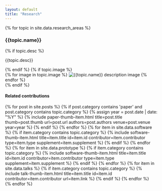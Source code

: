 ```yaml
---
layout: default
title: "Research"
---
```


{% for topic in site.data.research_areas %}
  <section class="main-section-wrap research-area">
  <a name="{{ topic.category }}"></a>
    <div class="title-wrap">
      <h3>{{topic.name}}</h3>
    </div>
    <div class="content-wrap">
    {% if topic.desc %}
      <p>{{topic.desc}}</p>
    {% endif %}
    {% if topic.image %}
      <div class="image-wrap">
        {% for image in topic.image %}
        <img src="{{image | relative_url}}" alt="{{topic.name}} description image" />
        {% endfor %}
      </div>
    {% endif %}
    </div>
    <h4>Related contributions</h4>
    <div class="paper-grid">
      {% for post in site.posts %}
        {% if post.category contains 'paper' and post.category contains topic.category %}
          {% assign year = post.date | date: "%Y" %}
          {% include paper-thumb-item.html
            title=post.title
            thumb=post.thumb
            url=post.url
            authors=post.authors
            venue=post.venue
            year=year
          %}
        {% endif %}
      {% endfor %}
      {% for item in site.data.software %}
        {% if item.category contains topic.category %}
          {% include software-thumb-item.html
            title=item.title
            id=item.id
            contributor=item.contributor
            type=item.type
            supplement=item.supplement
          %}
        {% endif %}
      {% endfor %}
      {% for item in site.data.prototype %}
        {% if item.category contains topic.category %}
          {% include software-thumb-item.html
            title=item.title
            id=item.id
            contributor=item.contributor
            type=item.type
            supplement=item.supplement
          %}
        {% endif %}
      {% endfor %}
      {% for item in site.data.talks %}
        {% if item.category contains topic.category %}
          {% include talk-thumb-item.html
            title=item.title
            id=item.id
            contributor=item.contributor
            url=item.link
          %}
        {% endif %}
      {% endfor %}
    </div>
  </section>
{% endfor %}
